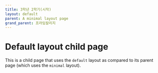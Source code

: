 ```yaml
---
title: 3학년 2학기(시작)
layout: default
parent: A minimal layout page
grand_parent: 프라임칼리지
---
```


# Default layout child page

This is a child page that uses the `default` layout as compared to its parent page (which uses the `minimal` layout).
